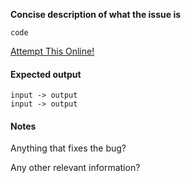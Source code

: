 **Concise description of what the issue is**

```
code
```

[Attempt This Online!][1]

  [1]: <link to ATO>
  
#### Expected output

```
input -> output
input -> output
```

#### Notes

Anything that fixes the bug?

Any other relevant information?
